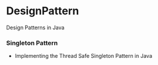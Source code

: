 # DesignPattern
Design Patterns in Java

### Singleton Pattern
- Implementing the Thread Safe Singleton Pattern in Java
